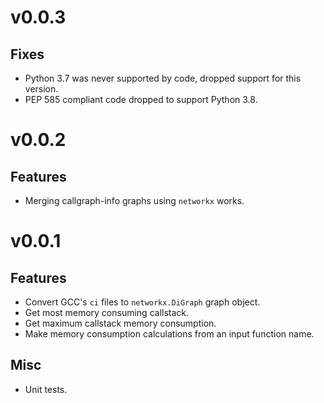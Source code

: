 # v0.0.3

## Fixes

* Python 3.7 was never supported by code, dropped support for this version.
* PEP 585 compliant code dropped to support Python 3.8.

# v0.0.2

## Features

* Merging callgraph-info graphs using `networkx` works.

# v0.0.1

## Features

* Convert GCC's `ci` files to `networkx.DiGraph` graph object.
* Get most memory consuming callstack.
* Get maximum callstack memory consumption.
* Make memory consumption calculations from an input function name.

## Misc

* Unit tests.
